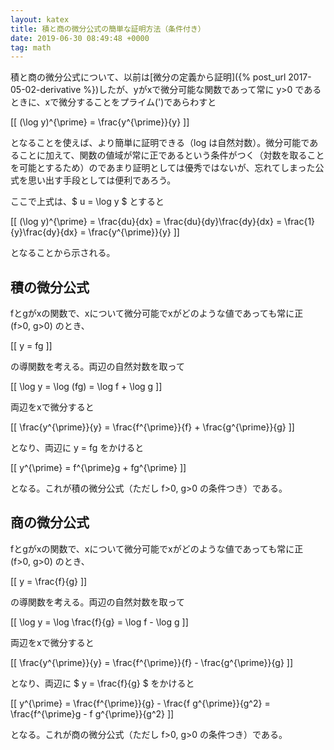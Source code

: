 ```yaml
---
layout: katex
title: 積と商の微分公式の簡単な証明方法（条件付き）
date: 2019-06-30 08:49:48 +0000
tag: math
---
```

積と商の微分公式について、以前は[微分の定義から証明]({% post_url 2017-05-02-derivative %})したが、yがxで微分可能な関数であって常に y>0 であるときに、xで微分することをプライム(')であらわすと

[[ (\\log y)^{\\prime} = \\frac{y^{\\prime}}{y} ]]

となることを使えば、より簡単に証明できる（log は自然対数）。微分可能であることに加えて、関数の値域が常に正であるという条件がつく（対数を取ることを可能とするため）のであまり証明としては優秀ではないが、忘れてしまった公式を思い出す手段としては便利であろう。

ここで上式は、$ u = \\log y $ とすると

[[ (\\log y)^{\\prime} = \\frac{du}{dx} = \\frac{du}{dy}\\frac{dy}{dx} = \\frac{1}{y}\\frac{dy}{dx} = \\frac{y^{\\prime}}{y} ]]

となることから示される。

## 積の微分公式 ##

fとgがxの関数で、xについて微分可能でxがどのような値であっても常に正 (f>0, g>0) のとき、

[[ y = fg ]]

の導関数を考える。両辺の自然対数を取って

[[ \\log y = \\log (fg) = \\log f + \\log g ]]

両辺をxで微分すると

[[ \\frac{y^{\\prime}}{y} = \\frac{f^{\\prime}}{f} + \\frac{g^{\\prime}}{g} ]]

となり、両辺に y = fg をかけると

[[ y^{\\prime} = f^{\\prime}g + fg^{\\prime} ]]

となる。これが積の微分公式（ただし f>0, g>0 の条件つき）である。

## 商の微分公式 ##

fとgがxの関数で、xについて微分可能でxがどのような値であっても常に正 (f>0, g>0) のとき、

[[ y = \\frac{f}{g} ]]

の導関数を考える。両辺の自然対数を取って

[[ \\log y = \\log \\frac{f}{g} = \\log f - \\log g ]]

両辺をxで微分すると

[[ \\frac{y^{\\prime}}{y} = \\frac{f^{\\prime}}{f} - \\frac{g^{\\prime}}{g} ]]

となり、両辺に $ y = \\frac{f}{g} $ をかけると

[[ y^{\\prime} = \\frac{f^{\\prime}}{g} - \\frac{f g^{\\prime}}{g^2} = \\frac{f^{\\prime}g - f g^{\\prime}}{g^2} ]]

となる。これが商の微分公式（ただし f>0, g>0 の条件つき）である。
